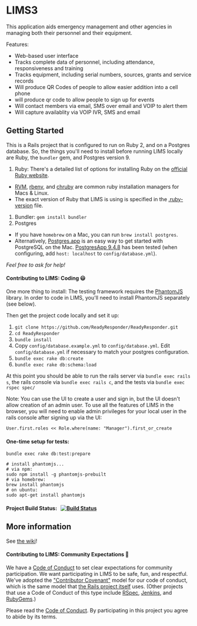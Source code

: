 # LIMS3

This application aids emergency management and other agencies in managing both their personnel and their equipment.

Features:

* Web-based user interface
* Tracks complete data of personnel, including attendance, responsiveness and training
* Tracks equipment, including serial numbers, sources, grants and service records
* Will produce QR Codes of people to allow easier addition into a cell phone
* will produce qr code to allow people to sign up for events
* Will contact members via email, SMS over email and VOIP to alert them
* Will capture availablity via VOIP IVR, SMS and email

## Getting Started

This is a Rails project that is configured to run on Ruby 2, and on a Postgres database.  So, the things you'll need to install before running LIMS locally are Ruby, the `bundler` gem, and Postgres version 9.

1. Ruby: There's a detailed list of options for installing Ruby on the [official Ruby website](https://www.ruby-lang.org/en/documentation/installation/).
  * [RVM](http://rvm.io/), [rbenv](https://github.com/rbenv/rbenv#readme), and [chruby](https://github.com/postmodern/chruby#readme) are common ruby installation managers for Macs & Linux.
  * The exact version of Ruby that LIMS is using is specified in the [.ruby-version](.ruby-version) file.
1. Bundler: `gem install bundler`
1. Postgres
  * If you have `homebrew` on a Mac, you can run `brew install postgres`.
  * Alternatively, [Postgres.app](http://postgresapp.com) is an easy way to get started with PostgreSQL on the Mac. [PostgresApp 9.4.8](https://github.com/PostgresApp/PostgresApp/releases/tag/9.4.8) has been tested (when configuring, add `host: localhost` to `config/database.yml`).

*Feel free to ask for help!*

#### Contributing to LIMS: Coding :smiley:

One more thing to install: The testing framework requires the [PhantomJS](http://phantomjs.org) library.  In order to code in LIMS, you'll need to install PhantomJS separately (see below).

Then get the project code locally and set it up:

1. `git clone https://github.com/ReadyResponder/ReadyResponder.git`
1. `cd ReadyResponder`
1. `bundle install`
1. Copy `config/database.example.yml` to `config/database.yml`.  Edit `config/database.yml` if necessary to match your postgres configuration.
1. `bundle exec rake db:create`
1. `bundle exec rake db:schema:load`

At this point you should be able to run the rails server via `bundle exec rails s`, the rails console via `bundle exec rails c`, and the tests via `bundle exec rspec spec/`

Note: You can use the UI to create a user and sign in, but the UI doesn't allow creation of an admin user.  To use all the features of LIMS in the browser, you will need to enable admin privileges for your local user in the rails console after signing up via the UI:

`User.first.roles << Role.where(name: "Manager").first_or_create`

#### One-time setup for tests:
```shell
bundle exec rake db:test:prepare

# install phantomjs...
# via npm:
sudo npm install -g phantomjs-prebuilt
# via homebrew:
brew install phantomjs
# on ubuntu: 
sudo apt-get install phantomjs
```

#### Project Build Status: &nbsp; [![Build Status](https://api.travis-ci.org/ReadyResponder/ReadyResponder.svg?branch=development)](https://travis-ci.org/ReadyResponder/ReadyResponder)

## More information

See [the wiki](https://github.com/ReadyResponder/ReadyResponder/wiki)!

#### Contributing to LIMS: Community Expectations :raised_hands:

We have a [Code of Conduct](CODE_OF_CONDUCT.md) to set clear expectations for community participation. We want participating in LIMS to be safe, fun, and respectful. We've adopted the ["Contributor Covenant"](http://contributor-covenant.org/) model for our code of conduct, which is the same model that [the Rails project itself](http://rubyonrails.org/conduct/) uses. (Other projects that use a Code of Conduct of this type include [RSpec](https://github.com/rspec/rspec/blob/master/code_of_conduct.md), [Jenkins](https://jenkins-ci.org/conduct/), and [RubyGems](https://github.com/rubygems/rubygems/blob/master/CODE_OF_CONDUCT.md).)

Please read the [Code of Conduct](CODE_OF_CONDUCT.md). By participating in this project you agree to abide by its terms.
